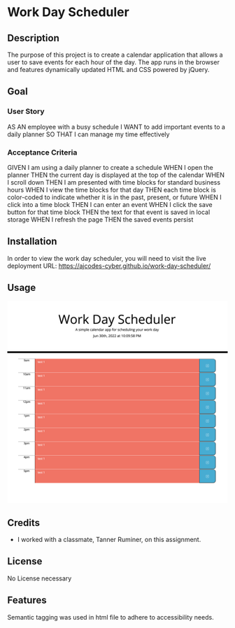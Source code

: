# Work Day Scheduler

## Description

The purpose of this project is to create a calendar application that allows a user to save events for each hour of the day. The app runs in the browser and features dynamically updated HTML and CSS powered by jQuery.

## Goal

### User Story

AS AN employee with a busy schedule
I WANT to add important events to a daily planner
SO THAT I can manage my time effectively

### Acceptance Criteria

GIVEN I am using a daily planner to create a schedule
WHEN I open the planner
THEN the current day is displayed at the top of the calendar
WHEN I scroll down
THEN I am presented with time blocks for standard business hours
WHEN I view the time blocks for that day
THEN each time block is color-coded to indicate whether it is in the past, present, or future
WHEN I click into a time block
THEN I can enter an event
WHEN I click the save button for that time block
THEN the text for that event is saved in local storage
WHEN I refresh the page
THEN the saved events persist

## Installation

In order to view the work day scheduler, you will need to visit the live deployment URL: https://ajcodes-cyber.github.io/work-day-scheduler/

## Usage

![Screenshot of work day scheduler](./assets/work-day-scheduler-stillshot.png)

## Credits

* I worked with a classmate, Tanner Ruminer, on this assignment.

## License

No License necessary

## Features

Semantic tagging was used in html file to adhere to accessibility needs.
